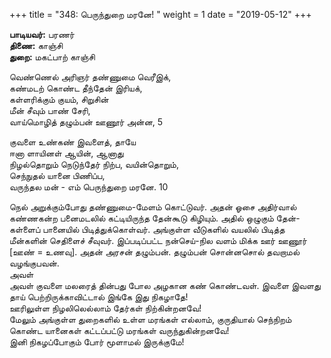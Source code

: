 ﻿+++
title = "348: பெருந்துறை மரனே!  "
weight = 1
date = "2019-05-12"
+++

**பாடியவர்:** பரணர்  
**திணை:** காஞ்சி  
**துறை:** மகட்பாற் காஞ்சி  
  
வெண்ணெல் அரிஞர் தண்ணுமை வெரீஇக்,  
கண்மடற் கொண்ட தீந்தேன் இரியக்,  
கள்ளரிக்கும் குயம், சிறுசின்  
மீன் சீவும் பாண் சேரி,  
வாய்மொழித் தழும்பன் ஊணூர் அன்ன, 5  
  
குவளை உண்கண் இவளைத், தாயே  
ஈனா ளாயினள் ஆயின், ஆனாது  
நிழல்தொறும் நெடுந்தேர் நிற்ப, வயின்தொறும்,  
செந்நுதல் யானை பிணிப்ப,  
வருந்தல மன் - எம் பெருந்துறை மரனே. 10  
  
நெல் அறுக்கும்போது தண்ணுமை-மேளம் கொட்டுவர். அதன் ஓசை அதிர்வால் கண்ணகன்ற பனைமடலில் கட்டியிருந்த தேன்கூடு கிழியும். அதில் ஒழுகும் தேன்-கள்ளைப் பானையில் பிடித்துக்கொள்வர். அங்குள்ள வீடுகளில் வயலில் பிடித்த மீன்களின் செதிளைச் சீவுவர். இப்படிப்பட்ட நன்செய்-நில வளம் மிக்க ஊர் ஊணூர் [ஊண் = உணவு]. அதன் அரசன் தழும்பன். தழும்பன் சொன்னசொல் தவறாமல் வழங்குபவன்.  
அவள்  
அவள் குவளை மலரைத் தின்பது போல அழகான கண் கொண்டவள். இவளை இவளது தாய் பெற்றிருக்காவிட்டால் இங்கே இது நிகழாதே!  
ஊரிலுள்ள நிழலிலெல்லாம் தேர்கள் நிற்கின்றனவே!  
மேலும் அங்குள்ள துறைகளில் உள்ள மரங்கள் எல்லாம், குருதியால் செந்நிறம் கொண்ட யானைகள் கட்டப்பட்டு மரங்கள் வருந்துகின்றனவே!  
இனி நிகழப்போகும் போர் மூளாமல் இருக்குமே!  
